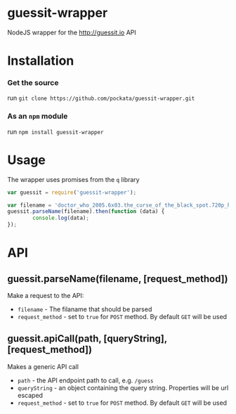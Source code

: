guessit-wrapper
===============
NodeJS wrapper for the http://guessit.io API

# Installation

### Get the source
run `git clone https://github.com/pockata/guessit-wrapper.git`

### As an `npm` module
run `npm install guessit-wrapper`

# Usage
The wrapper uses promises from the `q` library
```javascript
var guessit = require('guessit-wrapper');

var filename = 'doctor_who_2005.6x03.the_curse_of_the_black_spot.720p_hdtv_x264-fov.mkv';
guessit.parseName(filename).then(function (data) {
        console.log(data);
});
```

# API
## guessit.parseName(filename, [request_method])
Make a request to the API:

* `filename` - The filaname that should be parsed
* `request_method` - set to `true` for `POST` method. By default `GET` will be used

## guessit.apiCall(path, [queryString], [request_method])
Makes a generic API call

* `path` - the API endpoint path to call, e.g. `/guess`
* `queryString` - an object containing the query string. Properties will be url escaped
* `request_method` - set to `true` for `POST` method. By default `GET` will be used
